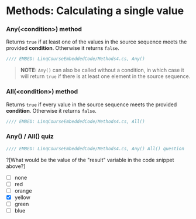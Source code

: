 # Methods: Calculating a single value

### Any(&lt;condition&gt;) method
Returns `true` if at least one of the values in the source sequence meets the provided **condition**. Otherwise it returns `false`.

```csharp
//// EMBED: LinqCourseEmbeddedCode/Methods4.cs, Any()
```

> **NOTE:** `Any()` can also be called without a condition, in which case it will return `true` if there is at least one element in the source sequence.

### All(&lt;condition&gt;) method
Returns `true` if every value in the source sequence meets the provided **condition**. Otherwise it returns `false`.

```csharp
//// EMBED: LinqCourseEmbeddedCode/Methods4.cs, All()
```

### Any() / All() quiz
```csharp
//// EMBED: LinqCourseEmbeddedCode/Methods4.cs, Any() All() question
```

?[What would be the value of the "result" variable in the code snippet above?]
 - [ ] none
 - [ ] red
 - [ ] orange
 - [x] yellow
 - [ ] green
 - [ ] blue
